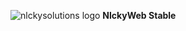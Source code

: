 ![nlckysolutions logo](https://github.com/nlckysolutions/NlckyWeb/assets/154686116/77e785a2-0987-480d-ac7c-ca6464c60ed0)
**NlckyWeb Stable**
